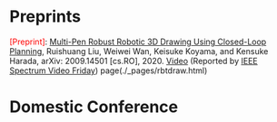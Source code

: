 
Preprints
===========
<span style="color:red">[Preprint]</span>: [Multi-Pen Robust Robotic 3D Drawing Using Closed-Loop Planning](https://arxiv.org/pdf/2009.14501.pdf), Ruishuang Liu, Weiwei Wan, Keisuke Koyama, and Kensuke Harada, arXiv: 2009.14501 [cs.RO], 2020. [Video](https://www.youtube.com/watch?v=KBSWHh4RtW0) (Reported by [IEEE Spectrum Video Friday](https://spectrum.ieee.org/automaton/robotics/robotics-hardware/video-friday-mesmer-humanoid-robot))
page(./_pages/rbtdraw.html)

Domestic Conference
===========
